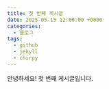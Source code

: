 ```yaml
---
title: 첫 번째 게시글
date: 2025-05-15 12:00:00 +0000
categories:
  - 블로그
tags:
  - github
  - jekyll
  - chirpy
---
```

안녕하세요!
첫 번째 게시글입니다.
